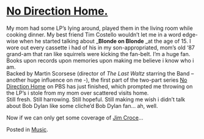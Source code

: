 # [No Direction Home.](http://custardbelly.com/blog/2005/09/26/no-direction-home/)

My mom had some LP’s lying around, played them in the living room while cooking dinner. My best friend Tim Costello wouldn’t let me in a word edge-wise when he started talking about _**Blonde on Blonde** _at the age of 15. I wore out every cassette i had of his in my son-appropriated, mom’s old ‘87 grand-am that ran like squirrels were kicking the fan-belt. I’m a huge fan. Books upon records upon memories upon making me believe i know who i am.  
Backed by Martin Scorsese (director of _The Last Waltz_ starring the Band – another huge influence on me -), the first part of the two-part series [No Direction Home](http://www.pbs.org/previews/american_masters_dylan/) on PBS has just finished, which prompted me throwing on the LP’s i stole from my mom over scattered visits home.  
Still fresh. Still harrowing. Still hopeful. Still making me wish i didn’t talk about Bob Dylan like some cliche’d Bob Dylan fan… ah, well.

Now if we can only get some coverage of [Jim Croce](http://www.jimcroce.com/discography.html)…

Posted in [Music](http://custardbelly.com/blog/category/music/).
